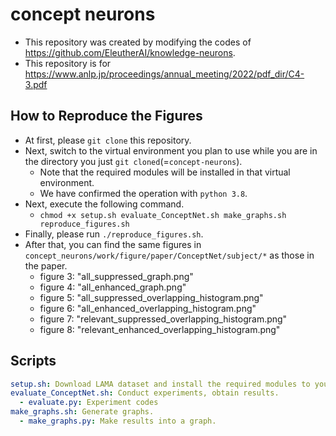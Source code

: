 # concept neurons
- This repository was created by modifying the codes of https://github.com/EleutherAI/knowledge-neurons.
- This repository is for https://www.anlp.jp/proceedings/annual_meeting/2022/pdf_dir/C4-3.pdf

## How to Reproduce the Figures
- At first, please `git clone` this repository.
- Next, switch to the virtual environment you plan to use while you are in the directory you just `git cloned`(=`concept-neurons`).
  - Note that the required modules will be installed in that virtual environment.
  - We have confirmed the operation with `python 3.8`.
- Next, execute the following command.
  - `chmod +x setup.sh evaluate_ConceptNet.sh make_graphs.sh reproduce_figures.sh`
- Finally, please run `./reproduce_figures.sh`.
- After that, you can find the same figures in `concept_neurons/work/figure/paper/ConceptNet/subject/*` as those in the paper.
  - figure 3: "all_suppressed_graph.png"
  - figure 4: "all_enhanced_graph.png"
  - figure 5: "all_suppressed_overlapping_histogram.png"
  - figure 6: "all_enhanced_overlapping_histogram.png"
  - figure 7: "relevant_suppressed_overlapping_histogram.png"
  - figure 8: "relevant_enhanced_overlapping_histogram.png"


## Scripts
```yaml
setup.sh: Download LAMA dataset and install the required modules to your virtual environment.
evaluate_ConceptNet.sh: Conduct experiments, obtain results.
  - evaluate.py: Experiment codes
make_graphs.sh: Generate graphs.
  - make_graphs.py: Make results into a graph.
```
